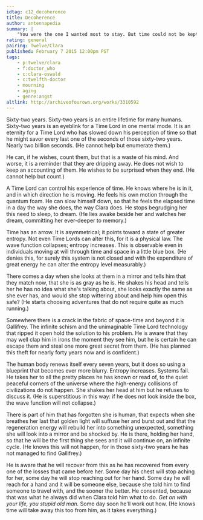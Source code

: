 ```yaml
---
idtag: c12_decoherence
title: Decoherence
author: antennapedia
summary: |
    "You were the one I wanted most to stay. But time could not be kept at bay. The more it goes, the more it's gone - the more it takes away." - Poem by Lang Leav, prompt for Twelve about Clara*
rating: general
pairing: Twelve/Clara
published: February 7 2015 12:00pm PST
tags:
    - p:twelve/clara
    - f:doctor_who
    - c:clara-oswald
    - c:twelfth-doctor
    - mourning
    - aging
    - genre:angst
altlink: http://archiveofourown.org/works/3310592
---
```

Sixty-two years. Sixty-two years is an entire lifetime for many humans. Sixty-two years is an eyeblink for a Time Lord in one mental mode. It is an eternity for a Time Lord who has slowed down his perception of time so that he might savor every last one of the seconds of those sixty-two years. Nearly two billion seconds. (He cannot help but enumerate them.)

He can, if he wishes, count them, but that is a waste of his mind. And worse, it is a reminder that they are dripping away. He does not wish to keep an accounting of them. He wishes to be surprised when they end. (He cannot help but count.)

A Time Lord can control his experience of time. He knows where he is in it, and in which direction he is moving. He feels his own motion through the quantum foam. He can slow himself down, so that he feels the elapsed time in a day the way she does, the way Clara does. He stops begrudging her this need to sleep, to dream. (He lies awake beside her and watches her dream, committing her ever-deeper to memory.)

Time has an arrow. It is asymmetrical; it points toward a state of greater entropy. Not even Time Lords can alter this, for it is a physical law. The wave function collapses; entropy increases. This is observable even in individuals moving at will through time and space in a little blue box. (He denies this, for surely this system is not closed and with the expenditure of great energy he can alter the entropy level measurably.)

There comes a day when she looks at them in a mirror and tells him that they match now, that she is as gray as he is. He shakes his head and tells her he has no idea what she's talking about, she looks exactly the same as she ever has, and would she stop wittering about and help him open this safe? (He starts choosing adventures that do not require quite as much running.)

Somewhere there is a crack in the fabric of space-time and beyond it is Gallifrey. The infinite schism and the unimaginable Time Lord technology that ripped it open hold the solution to his problem. He is aware that they may well clap him in irons the moment they see him, but he is certain he can escape them and steal one more great secret from them. (He has planned this theft for nearly forty years now and is confident.)

The human body renews itself every seven years, but it does so using a blueprint that becomes ever more blurry. Entropy increases. Systems fail. He takes her to all the pretty places he has known or read of, to the quiet peaceful corners of the universe where the high-energy collisions of civilizations do not happen. She shakes her head at him but he refuses to discuss it. (He is superstitious in this way: if he does not look inside the box, the wave function will not collapse.)

There is part of him that has forgotten she is human, that expects when she breathes her last that golden light will suffuse her and burst out and that the regeneration energy will rebuild her into something unexpected, something she will look into a mirror and be shocked by. He is there, holding her hand, so that he will be the first thing she sees and it will continue on, an infinite cycle. (He knows this will not happen, for in those sixty-two years he has not managed to find Gallifrey.)

He is aware that he will recover from this as he has recovered from every one of the losses that came before her. Some day his chest will stop aching for her, some day he will stop reaching out for her hand. Some day he will reach for a hand and it will be someone else, because she told him to find someone to travel with, and the sooner the better. He consented, because that was what he always did when Clara told him what to do. *Get on with your life, you stupid old man.* Some day soon he'll work out how. (He knows time will take away this too from him, as it takes everything.)
